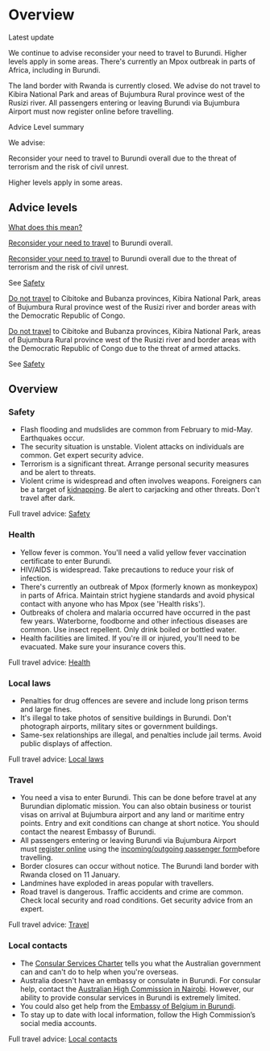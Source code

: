 # Overview

Latest update

We continue to advise reconsider your need to travel to Burundi. Higher levels apply in some areas. There's currently an Mpox outbreak in parts of Africa, including in Burundi.  
  
The land border with Rwanda is currently closed. We advise do not travel to Kibira National Park and areas of Bujumbura Rural province west of the Rusizi river. All passengers entering or leaving Burundi via Bujumbura Airport must now register online before travelling.

Advice Level summary

We advise:

Reconsider your need to travel to Burundi overall due to the threat of terrorism and the risk of civil unrest.

Higher levels apply in some areas.

## Advice levels

[What does this mean?](/before-you-go/travel-advice-explained/)

[Reconsider your need to travel](https://www.smartraveller.gov.au/consular-services/travel-advice-explained#level3 ) to Burundi overall.

[Reconsider your need to travel](https://www.smartraveller.gov.au/consular-services/travel-advice-explained#level3 ) to Burundi overall due to the threat of terrorism and the risk of civil unrest.

See [Safety](#safety)

[Do not travel](https://www.smartraveller.gov.au/consular-services/travel-advice-explained#level4 ) to Cibitoke and Bubanza provinces, Kibira National Park, areas of Bujumbura Rural province west of the Rusizi river and border areas with the Democratic Republic of Congo.

[Do not travel](https://www.smartraveller.gov.au/consular-services/travel-advice-explained#level4 ) to Cibitoke and Bubanza provinces, Kibira National Park, areas of Bujumbura Rural province west of the Rusizi river and border areas with the Democratic Republic of Congo due to the threat of armed attacks.

See [Safety](#Safety)

## Overview

### Safety

* Flash flooding and mudslides are common from February to mid-May. Earthquakes occur.
* The security situation is unstable. Violent attacks on individuals are common. Get expert security advice.
* Terrorism is a significant threat. Arrange personal security measures and be alert to threats.
* Violent crime is widespread and often involves weapons. Foreigners can be a target of [kidnapping](/before-you-go/safety/kidnapping "Reducing the risk of kidnapping"). Be alert to carjacking and other threats. Don't travel after dark.

Full travel advice: [Safety](#safety)

### Health

* Yellow fever is common. You'll need a valid yellow fever vaccination certificate to enter Burundi.
* HIV/AIDS is widespread. Take precautions to reduce your risk of infection.
* There's currently an outbreak of Mpox (formerly known as monkeypox) in parts of Africa. Maintain strict hygiene standards and avoid physical contact with anyone who has Mpox (see 'Health risks').
* Outbreaks of cholera and malaria occurred have occurred in the past few years. Waterborne, foodborne and other infectious diseases are common. Use insect repellent. Only drink boiled or bottled water.
* Health facilities are limited. If you're ill or injured, you'll need to be evacuated. Make sure your insurance covers this.

Full travel advice: [Health](#health)

### Local laws

* Penalties for drug offences are severe and include long prison terms and large fines.
* It's illegal to take photos of sensitive buildings in Burundi. Don't photograph airports, military sites or government buildings.
* Same-sex relationships are illegal, and penalties include jail terms. Avoid public displays of affection.

Full travel advice: [Local laws](#local-laws)

### Travel

* You need a visa to enter Burundi. This can be done before travel at any Burundian diplomatic mission. You can also obtain business or tourist visas on arrival at Bujumbura airport and any land or maritime entry points. Entry and exit conditions can change at short notice. You should contact the nearest Embassy of Burundi.
* All passengers entering or leaving Burundi via Bujumbura Airport must [register online](https://migration.gov.bi/Form_Entry_Exit_Code) using the [incoming/outgoing passenger form](https://migration.gov.bi/Form_Entry_Exit_Code)before travelling.
* Border closures can occur without notice. The Burundi land border with Rwanda closed on 11 January.
* Landmines have exploded in areas popular with travellers.
* Road travel is dangerous. Traffic accidents and crime are common. Check local security and road conditions. Get security advice from an expert.

Full travel advice: [Travel](#travel)

### Local contacts

* The [Consular Services Charter](/node/46) tells you what the Australian government can and can't do to help when you're overseas.
* Australia doesn't have an embassy or consulate in Burundi. For consular help, contact the [Australian High Commission in Nairobi](https://kenya.highcommission.gov.au/). However, our ability to provide consular services in Burundi is extremely limited.
* You could also get help from the [Embassy of Belgium in Burundi](https://burundi.diplomatie.belgium.be/fr).
* To stay up to date with local information, follow the High Commission’s social media accounts.

Full travel advice: [Local contacts](#local-contacts)